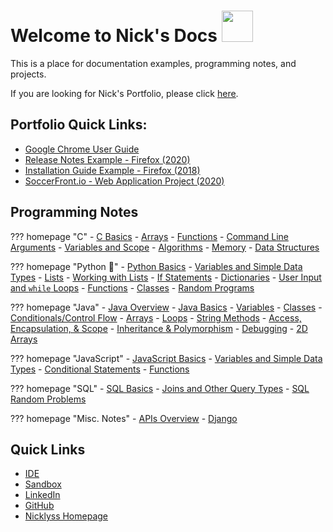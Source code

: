 # Welcome to Nick's Docs <img class="books" src="https://nicklyss.com/media/uploads/2021/05/books2.png" height="50 !important">

This is a place for documentation examples, programming notes, and projects.  
  
If you are looking for Nick's Portfolio, please click <u>[here](portfolio.md)</u>.

## Portfolio Quick Links:

 - [Google Chrome User Guide](chrome.md)
 - [Release Notes Example - Firefox (2020)](https://nicklyss.com/wp-content/uploads/2020/04/Firefox-75.0-Release-Notes.pdf)
 - [Installation Guide Example - Firefox (2018)](https://nicklyss.com/wp-content/uploads/2020/04/Firefox-Instructional-Guide-Nick-Platt.pdf)
 - [SoccerFront.io - Web Application Project (2020)](https://soccerfront.io)

## Programming Notes

??? homepage "C"
    - [C Basics](c.md)
    - [Arrays](c-arrays.md)
    - [Functions](c-functions.md)
    - [Command Line Arguments](c-cl-arguments.md)
    - [Variables and Scope](c-variable-scope.md)
    - [Algorithms](c-algorithms.md)
    - [Memory](c-memory.md)
    - [Data Structures](c-data-structures.md)

??? homepage "Python :snake:"
    - [Python Basics](py.md)
    - [Variables and Simple Data Types](py-data-types.md)
    - [Lists](py-lists.md)
    - [Working with Lists](py-working-with-lists.md)
    - [If Statements](py-if-statements.md)
    - [Dictionaries](py-dictionaries.md)
    - [User Input and `while` Loops](py-user-input-while-loops.md)
    - [Functions](py-functions.md)
    - [Classes](py-classes.md)
    - [Random Programs](py-random.md)

??? homepage "Java"
    - [Java Overview](java.md)
    - [Java Basics](java-basics.md)
    - [Variables](java-variables.md)
    - [Classes](java-classes.md)
    - [Conditionals/Control Flow](java-conditionals.md)
    - [Arrays](java-arrays.md)
    - [Loops](java-loops.md)
    - [String Methods](java-string-methods.md)
    - [Access, Encapsulation, & Scope](java-access-scope.md)
    - [Inheritance & Polymorphism](java-inheritance-polymorphism.md)
    - [Debugging](java-debugging.md)
    - [2D Arrays](java-2d-arrays.md)

??? homepage "JavaScript"
    - [JavaScript Basics](js.md)
    - [Variables and Simple Data Types](js-data-types.md)
    - [Conditional Statements](js-conditionals.md)
    - [Functions](js-functions.md)

??? homepage "SQL"
    - [SQL Basics](sql.md)
    - [Joins and Other Query Types](sql-joins-and-other-queries.md)
    - [SQL Random Problems](sql-random.md)


??? homepage "Misc. Notes"
    - [APIs Overview](api.md)
    - [Django](django.md)


## Quick Links

* [IDE](https://vscode.dev/)
* [Sandbox](https://sandbox.cs50.io)
* [LinkedIn](https://www.linkedin.com/in/nicholas-platt/)
* [GitHub](https://github.com/tpbnick)
* [Nicklyss Homepage](https://nicklyss.com)
